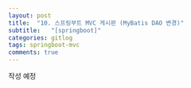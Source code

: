 ```yaml
---
layout: post
title:  "10. 스프링부트 MVC 게시판 (MyBatis DAO 변경)"
subtitle:   "[springboot]"
categories: gitlog
tags: springboot-mvc
comments: true
---
```


작성 예정

<br><br>
